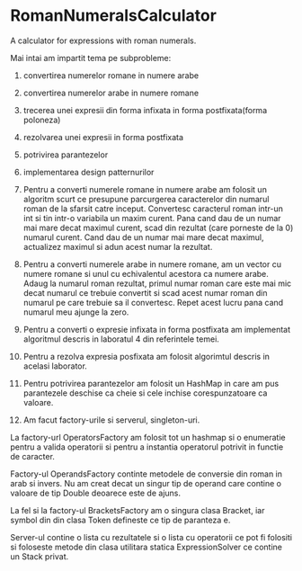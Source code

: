 # RomanNumeralsCalculator
A calculator for expressions with roman numerals.

Mai intai am impartit tema pe subprobleme:
1. convertirea numerelor romane in numere arabe
2. convertirea numerelor arabe in numere romane
3. trecerea unei expresii din forma infixata in forma postfixata(forma poloneza)
4. rezolvarea unei expresii in forma postfixata
5. potrivirea parantezelor
6. implementarea design patternurilor

1. Pentru a converti numerele romane in numere arabe am folosit un algoritm scurt ce presupune
parcurgerea caracterelor din numarul roman de la sfarsit catre inceput. Convertesc caracterul roman
intr-un int si tin intr-o variabila un maxim curent. Pana cand dau de un numar mai mare decat maximul
curent, scad din rezultat (care porneste de la 0) numarul curent. Cand dau de un numar mai mare decat
maximul, actualizez maximul si adun acest numar la rezultat.

2. Pentru a converti numerele arabe in numere romane, am un vector cu numere romane si unul cu
echivalentul acestora ca numere arabe. Adaug la numarul roman rezultat, primul numar roman care este
mai mic decat numarul ce trebuie convertit si scad acest numar roman din numarul pe care trebuie sa
il convertesc. Repet acest lucru pana cand numarul meu ajunge la zero.

3. Pentru a converti o expresie infixata in forma postfixata am implementat algoritmul descris in
laboratul 4 din referintele temei.

4. Pentru a rezolva expresia posfixata am folosit algorimtul descris in acelasi laborator.

5. Pentru potrivirea parantezelor am folosit un HashMap in care am pus parantezele deschise ca cheie
si cele inchise corespunzatoare ca valoare.

6. Am facut factory-urile si serverul, singleton-uri.

La factory-url OperatorsFactory am folosit tot un hashmap si o enumeratie pentru a valida operatorii
si pentru a instantia operatorul potrivit in functie de caracter.

Factory-ul OperandsFactory continte metodele de conversie din roman in arab si invers. Nu am creat decat
un singur tip de operand care contine o valoare de tip Double deoarece este de ajuns.

La fel si la factory-ul BracketsFactory am o singura clasa Bracket, iar symbol din din clasa Token
defineste ce tip de paranteza e.

Server-ul contine o lista cu rezultatele si o lista cu operatorii ce pot fi folositi si foloseste
metode din clasa utilitara statica ExpressionSolver ce contine un Stack<IToken> privat.
